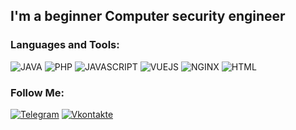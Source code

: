 ## I'm a beginner Сomputer security engineer

### Languages and Tools:
![JAVA](https://img.shields.io/badge/-JAVA-090909?style=for-the-badge&logo=java&logoColor=47C5FB)
![PHP](https://img.shields.io/badge/-PHP-090909?style=for-the-badge&logo=php&logoColor=097CDB)
![JAVASCRIPT](https://img.shields.io/badge/-JavaScript-090909?style=for-the-badge&logo=javascript&logoColor=FFED00)
![VUEJS](https://img.shields.io/badge/-VueJs-090909?style=for-the-badge&logo=vue.js&logoColor=00b300)
![NGINX](https://img.shields.io/badge/-NGINX-090909?style=for-the-badge&logo=nginx&logoColor=00cc00)
![HTML](https://img.shields.io/badge/-HTML-090909?style=for-the-badge&logo=html5&logoColor=e34c26)

### Follow Me:
[![Telegram](https://img.shields.io/badge/-Telegram-090909?style=for-the-badge&logo=telegram&logoColor=27A0D9)](https://t.me/kaijq)
[![Vkontakte](https://img.shields.io/badge/-Vkontakte-090909?style=for-the-badge&logo=Vk&logoColor=4F7DB3)](https://vk.com/stichuxa)
